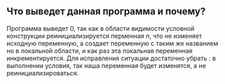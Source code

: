 ## Что выведет данная программа и почему?

Программа выведет 0, так как в области видимости условной конструкции реинициализируется перменная *n*, 
что не изменяет исходную переменную, а создает переменную с таким же названием но в локальной области, и 
как раз эта локальная переменная инкрементируется. Для исправления ситуации достаточно убрать *:* в выполнении 
условия, так наша переменная будет изменятся, а не реинициализироваться.
